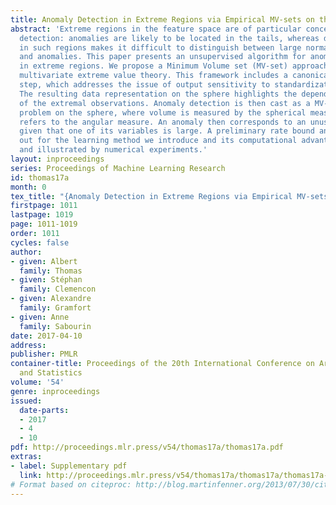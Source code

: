 ```yaml
---
title: Anomaly Detection in Extreme Regions via Empirical MV-sets on the Sphere
abstract: 'Extreme regions in the feature space are of particular concern for anomaly
  detection: anomalies are likely to be located in the tails, whereas data scarcity
  in such regions makes it difficult to distinguish between large normal instances
  and anomalies. This paper presents an unsupervised algorithm for anomaly detection
  in extreme regions. We propose a Minimum Volume set (MV-set) approach relying on
  multivariate extreme value theory. This framework includes a canonical pre-processing
  step, which addresses the issue of output sensitivity to standardization choices.
  The resulting data representation on the sphere highlights the dependence structure
  of the extremal observations. Anomaly detection is then cast as a MV-set estimation
  problem on the sphere, where volume is measured by the spherical measure and mass
  refers to the angular measure. An anomaly then corresponds to an unusual observation
  given that one of its variables is large. A preliminary rate bound analysis is carried
  out for the learning method we introduce and its computational advantages are discussed
  and illustrated by numerical experiments.'
layout: inproceedings
series: Proceedings of Machine Learning Research
id: thomas17a
month: 0
tex_title: "{Anomaly Detection in Extreme Regions via Empirical MV-sets on the Sphere}"
firstpage: 1011
lastpage: 1019
page: 1011-1019
order: 1011
cycles: false
author:
- given: Albert
  family: Thomas
- given: Stéphan
  family: Clemencon
- given: Alexandre
  family: Gramfort
- given: Anne
  family: Sabourin
date: 2017-04-10
address: 
publisher: PMLR
container-title: Proceedings of the 20th International Conference on Artificial Intelligence
  and Statistics
volume: '54'
genre: inproceedings
issued:
  date-parts:
  - 2017
  - 4
  - 10
pdf: http://proceedings.mlr.press/v54/thomas17a/thomas17a.pdf
extras:
- label: Supplementary pdf
  link: http://proceedings.mlr.press/v54/thomas17a/thomas17a/thomas17a-supp.pdf
# Format based on citeproc: http://blog.martinfenner.org/2013/07/30/citeproc-yaml-for-bibliographies/
---
```

